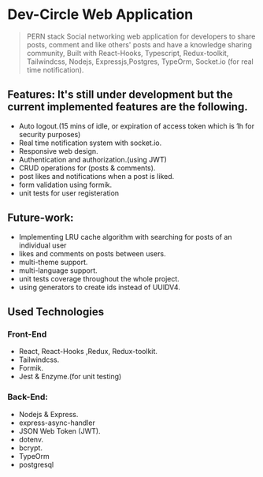 # Dev-Circle Web Application
> PERN stack Social networking web application for developers to share posts, comment and like others' posts and have a knowledge sharing community, Built with React-Hooks, Typescript, Redux-toolkit, Tailwindcss, Nodejs, Expressjs,Postgres, TypeOrm, Socket.io (for real time notification).

## Features: It's still under development but the current implemented features are the following.

- Auto logout.(15 mins of idle, or expiration of access token which is 1h for security purposes)
- Real time notification system with socket.io.
- Responsive web design.
- Authentication and authorization.(using JWT)
- CRUD operations for (posts & comments).
- post likes and notifications when a post is liked.
- form validation using formik.
- unit tests for user registeration 

## Future-work:
- Implementing LRU cache algorithm with searching for posts of an individual user
- likes and comments on posts between users.
- multi-theme support.
- multi-language support.
- unit tests coverage throughout the whole project.
- using generators to create ids instead of UUIDV4.

## Used Technologies
### Front-End

- React, React-Hooks ,Redux, Redux-toolkit.
- Tailwindcss.
- Formik.
- Jest & Enzyme.(for unit testing)

### Back-End:
- Nodejs & Express.
- express-async-handler
- JSON Web Token (JWT).
- dotenv.
- bcrypt.
- TypeOrm
- postgresql

